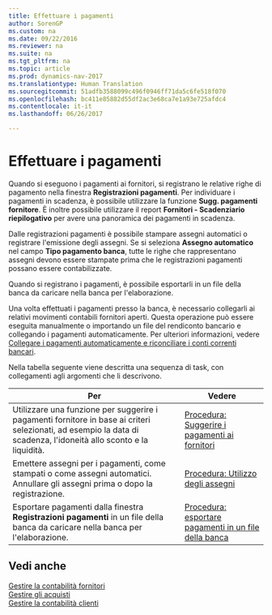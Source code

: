 ```yaml
---
title: Effettuare i pagamenti
author: SorenGP
ms.custom: na
ms.date: 09/22/2016
ms.reviewer: na
ms.suite: na
ms.tgt_pltfrm: na
ms.topic: article
ms.prod: dynamics-nav-2017
ms.translationtype: Human Translation
ms.sourcegitcommit: 51adfb3588099c496f0946ff71da5c6fe518f070
ms.openlocfilehash: bc411e85882d55df2ac3e68ca7e1a93e725afdc4
ms.contentlocale: it-it
ms.lasthandoff: 06/26/2017

---
```


# <a name="make-payments"></a>Effettuare i pagamenti
Quando si eseguono i pagamenti ai fornitori, si registrano le relative righe di pagamento nella finestra **Registrazioni pagamenti**. Per individuare i pagamenti in scadenza, è possibile utilizzare la funzione **Sugg. pagamenti fornitore**. È inoltre possibile utilizzare il report **Fornitori - Scadenziario riepilogativo** per avere una panoramica dei pagamenti in scadenza.

Dalle registrazioni pagamenti è possibile stampare assegni automatici o registrare l'emissione degli assegni. Se si seleziona **Assegno automatico** nel campo **Tipo pagamento banca**, tutte le righe che rappresentano assegni devono essere stampate prima che le registrazioni pagamenti possano essere contabilizzate.

Quando si registrano i pagamenti, è possibile esportarli in un file della banca da caricare nella banca per l'elaborazione.

Una volta effettuati i pagamenti presso la banca, è necessario collegarli ai relativi movimenti contabili fornitori aperti. Questa operazione può essere eseguita manualmente o importando un file del rendiconto bancario e collegando i pagamenti automaticamente. Per ulteriori informazioni, vedere [Collegare i pagamenti automaticamente e riconciliare i conti correnti bancari](receivables-apply-payments-auto-reconcile-bank-accounts.md).

Nella tabella seguente viene descritta una sequenza di task, con collegamenti agli argomenti che li descrivono.

|Per |Vedere |
|---|----|
|Utilizzare una funzione per suggerire i pagamenti fornitore in base ai criteri selezionati, ad esempio la data di scadenza, l'idoneità allo sconto e la liquidità.|[Procedura: Suggerire i pagamenti ai fornitori](payables-how-suggest-vendor-payments.md)|
|Emettere assegni per i pagamenti, come stampati o come assegni automatici. Annullare gli assegni prima o dopo la registrazione.|[Procedura: Utilizzo degli assegni](payables-how-work-checks.md)|
|Esportare pagamenti dalla finestra **Registrazioni pagamenti** in un file della banca da caricare nella banca per l'elaborazione.|[Procedura: esportare pagamenti in un file della banca](payables-how-export-payments-bank-file.md)|

## <a name="see-also"></a>Vedi anche
[Gestire la contabilità fornitori](payables-manage-payables.md)  
[Gestire gli acquisti](purchasing-manage-purchasing.md)  
[Gestire la contabilità clienti](receivables-manage-receivables.md)

